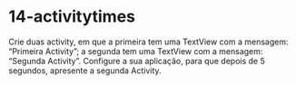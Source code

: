 # 14-activitytimes
Crie duas activity, em que a primeira tem uma TextView com a mensagem: “Primeira
Activity”; a segunda tem uma TextView com a mensagem: “Segunda Activity”. Configure a
sua aplicação, para que depois de 5 segundos, apresente a segunda Activity.
